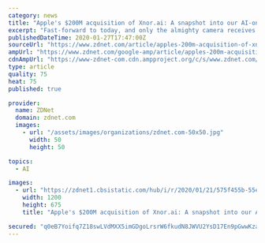 ```yaml
---
category: news
title: "Apple's $200M acquisition of Xnor.ai: A snapshot into our AI-on-the-edge future via your iPhone"
excerpt: "Fast-forward to today, and only the almighty camera receives attention. Apple's acquisition of Xnor.ai is the latest move in the battle for phone photo supremacy, and AI-on-the-edge is the weapon of choice. What is Xnor.ai, and why does Apple want it? Xnor.ai's technology enables you to run deep learning models on edge devices, which ..."
publishedDateTime: 2020-01-27T17:47:00Z
sourceUrl: "https://www.zdnet.com/article/apples-200m-acquisition-of-xnor-ai-a-snapshot-into-our-ai-on-the-edge-future-via-your-iphone/"
ampUrl: "https://www.zdnet.com/google-amp/article/apples-200m-acquisition-of-xnor-ai-a-snapshot-into-our-ai-on-the-edge-future-via-your-iphone/"
cdnAmpUrl: "https://www-zdnet-com.cdn.ampproject.org/c/s/www.zdnet.com/google-amp/article/apples-200m-acquisition-of-xnor-ai-a-snapshot-into-our-ai-on-the-edge-future-via-your-iphone/"
type: article
quality: 75
heat: 75
published: true

provider:
  name: ZDNet
  domain: zdnet.com
  images:
    - url: "/assets/images/organizations/zdnet.com-50x50.jpg"
      width: 50
      height: 50

topics:
  - AI

images:
  - url: "https://zdnet1.cbsistatic.com/hub/i/r/2020/01/21/575f455b-55e2-4575-996b-0489aa1f6eea/thumbnail/1200x675/f29dd75290e47f1228abef7be6666964/thumb.jpg"
    width: 1200
    height: 675
    title: "Apple's $200M acquisition of Xnor.ai: A snapshot into our AI-on-the-edge future via your iPhone"

secured: "q0eB7Yoifq7Z18swLVdMXX5imGDgoLrsrW6fkudN8JWVU2YsD17En9pGwwKza61+IGyBdj/ULcy0xlkbFK8wCfAcsPj6c2ASNw+vKIs9HyLDm6pOufCj2WIbqwYAOjleANQ6oKTHU5b6mT1CdHocNxgCGsadBA+lovR4Jh7hvjQzoIzakgFhYOniGZ1dCDCt6x9al4LeoMCtwmsxTpc6qF/+2FZzB+O9tZXvMbul1/vpaN9Jfx/9EPP++Hkf3dPTfUZEwU2dK/Y/7gldnFjht0qMMKD1DHJihsxNmU3x/KgGMx48ZzNQrHkPIgeEuOKaPqMoGJ0tqxY3ifi/TG4fKAh+XdsU36lyU5i02A4F98g0KqiNCjaFTggHwpaol+7y0+q2N1JZ5SVwvHhV9Hezlrkm3R70not0xvVQu+jshYZKd0kOnPQ/7VHe2uxVrrfR9ZYtwYiXtaoeZemywU0p94C4B0BnRXk9IHXwLmwwvas=;nGpLCh1/oNCrP2Pfv4yNQg=="
---
```


